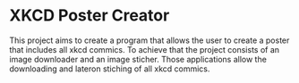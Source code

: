 # XKCD Poster Creator

This project aims to create a program that allows the user to create a poster that includes all xkcd commics. To achieve that the project consists of an image downloader and an image sticher. Those applications allow the downloading and lateron stiching of all xkcd commics.
